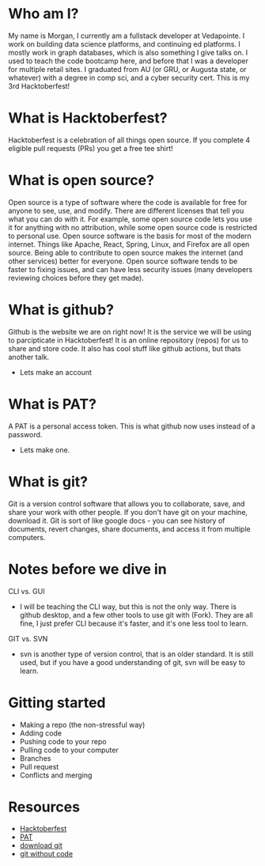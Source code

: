 # Who am I?

My name is Morgan, I currently am a fullstack developer at Vedapointe. I work on building data science platforms, and continuing ed platforms. I mostly work in graph databases, which is also something I give talks on. I used to teach the code bootcamp here, and before that I was a developer for multiple retail sites. I graduated from AU (or GRU, or Augusta state, or whatever) with a degree in comp sci, and a cyber security cert. This is my 3rd Hacktoberfest! 

# What is Hacktoberfest?

Hacktoberfest is a celebration of all things open source. If you complete 4 eligible pull requests (PRs) you get a free tee shirt! 

# What is open source?

Open source is a type of software where the code is available for free for anyone to see, use, and modify. There are different licenses that tell you what you can do with it. For example, some open source code lets you use it for anything with no attribution, while some open source code is restricted to personal use. 
Open source software is the basis for most of the modern internet. Things like Apache, React, Spring, Linux, and Firefox are all open source. Being able to contribute to open source makes the internet (and other services) better for everyone. Open source software tends to be faster to fixing issues, and can have less security issues (many developers reviewing choices before they get made). 

# What is github?

Github is the website we are on right now! It is the service we will be using to parcipticate in Hacktoberfest! It is an online repository (repos) for us to share and store code. It also has cool stuff like github actions, but thats another talk. 

- Lets make an account

# What is PAT? 

A PAT is a personal access token. This is what github now uses instead of a password. 
- Lets make one.

# What is git?

Git is a version control software that allows you to collaborate, save, and share your work with other people. If you don't have git on your machine, download it. Git is sort of like google docs - you can see history of documents, revert changes, share documents, and access it from multiple computers. 

# Notes before we dive in

CLI vs. GUI
- I will be teaching the CLI way, but this is not the only way. There is github desktop, and a few other tools to use git with (Fork). They are all fine, I just prefer CLI because it's faster, and it's one less tool to learn.

GIT vs. SVN
- svn is another type of version control, that is an older standard. It is still used, but if you have a good understanding of git, svn will be easy to learn.

# Gitting started

- Making a repo (the non-stressful way)
- Adding code
- Pushing code to your repo
- Pulling code to your computer
- Branches
- Pull request
- Conflicts and merging

# Resources

- [Hacktoberfest](https://hacktoberfest.digitalocean.com/)
- [PAT](https://docs.github.com/en/authentication/keeping-your-account-and-data-secure/creating-a-personal-access-token)
- [download git](https://git-scm.com/)
- [git without code](https://www.youtube.com/watch?v=BCQHnlnPusY&t=5s)
